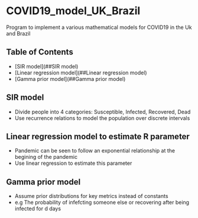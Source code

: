 # COVID19_model_UK_Brazil

Program to implement a various mathematical models for COVID19 in the Uk and Brazil

## Table of Contents

- [SIR model](##SIR model)
- [Linear regression model](##Linear regression model)
- [Gamma prior model](##Gamma prior model)


## SIR model

- Divide people into 4 categories: Susceptible, Infected, Recovered, Dead
- Use recurrence relations to model the population over discrete intervals

## Linear regression model to estimate R parameter

- Pandemic can be seen to follow an exponential relationship at the begining of the pandemic
- Use linear regression to estimate this parameter

## Gamma prior model

- Assume prior distributions for key metrics instead of constants
- e.g The probability of infefcting someone else or recovering after being infected for d days
